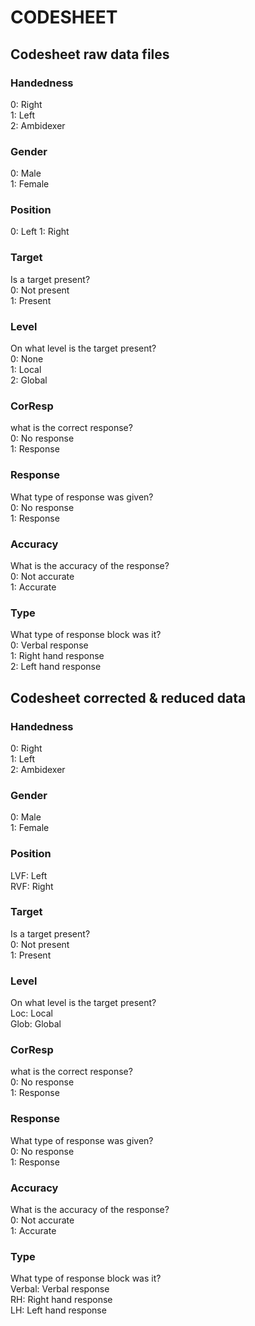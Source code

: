 # CODESHEET
## Codesheet raw data files
### Handedness
0: Right  
1: Left  
2: Ambidexer  

### Gender
0: Male  
1: Female  


### Position
0: Left
1: Right

### Target
Is a target present?  
0: Not present  
1: Present  

### Level
On what level is the target present?  
0: None  
1: Local  
2: Global  

### CorResp
what is the correct response?  
0: No response  
1: Response  

### Response
What type of response was given?  
0: No response  
1: Response  

### Accuracy
What is the accuracy of the response?  
0: Not accurate  
1: Accurate  

### Type
What type of response block was it?  
0: Verbal response  
1: Right hand response  
2: Left hand response  

## Codesheet corrected & reduced data
### Handedness
0: Right  
1: Left  
2: Ambidexer  

### Gender
0: Male  
1: Female  


### Position
LVF: Left  
RVF: Right  

### Target
Is a target present?  
0: Not present  
1: Present  

### Level
On what level is the target present?    
Loc: Local  
Glob: Global  

### CorResp
what is the correct response?  
0: No response  
1: Response  

### Response
What type of response was given?  
0: No response  
1: Response  

### Accuracy
What is the accuracy of the response?  
0: Not accurate  
1: Accurate  

### Type
What type of response block was it?  
Verbal: Verbal response  
RH: Right hand response  
LH: Left hand response  
